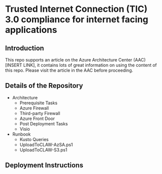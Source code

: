 # Trusted Internet Connection (TIC) 3.0 compliance for internet facing applications

## Introduction

This repo supports an article on the Azure Architecture Center (AAC) [INSERT LINK], it contains lots of great information on using the content of this repo. Please visit the article in the AAC before proceeding.

## Details of the Repository

- Architecture
  - Prerequisite Tasks
  - Azure Firewall
  - Third-party Firewall
  - Azure Front Door
  - Post Deployment Tasks
  - Visio
- Runbook
  - Kusto Queries
  - UploadToCLAW-AzSA.ps1
  - UploadToCLAW-S3.ps1

## Deployment Instructions

